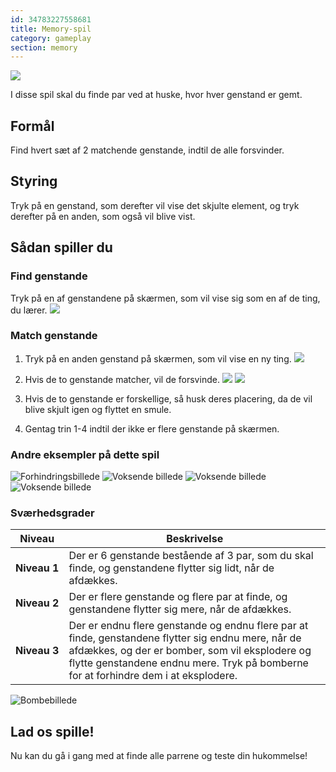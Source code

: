 ```yaml
---
id: 34783227558681
title: Memory-spil
category: gameplay
section: memory
---
```

![](https://help.studycat.com/hc/article_attachments/34783202572569)

I disse spil skal du finde par ved at huske, hvor hver genstand er gemt.

## Formål 

Find hvert sæt af 2 matchende genstande, indtil de alle forsvinder.

## Styring

Tryk på en genstand, som derefter vil vise det skjulte element, og tryk derefter på en anden, som også vil blive vist.

## Sådan spiller du

### Find genstande

Tryk på en af genstandene på skærmen, som vil vise sig som en af de ting, du lærer.
![](https://help.studycat.com/hc/article_attachments/34783202572569)

### Match genstande

1. Tryk på en anden genstand på skærmen, som vil vise en ny ting.
![](https://help.studycat.com/hc/article_attachments/34783227455641)

2. Hvis de to genstande matcher, vil de forsvinde.
![](https://help.studycat.com/hc/article_attachments/34783202585497)
![](https://help.studycat.com/hc/article_attachments/34783202588569)

3. Hvis de to genstande er forskellige, så husk deres placering, da de vil blive skjult igen og flyttet en smule.

4. Gentag trin 1-4 indtil der ikke er flere genstande på skærmen.

### Andre eksempler på dette spil

![Forhindringsbillede](https://help.studycat.com/hc/article_attachments/34783227488537)
![Voksende billede](https://help.studycat.com/hc/article_attachments/34783227493913) 
![Voksende billede](https://help.studycat.com/hc/article_attachments/34783202605977) 
![Voksende billede](https://help.studycat.com/hc/article_attachments/34783202616089)

### Sværhedsgrader

| Niveau | Beskrivelse |
| --- | --- |
| **Niveau&nbsp;1** | Der er 6 genstande bestående af 3 par, som du skal finde, og genstandene flytter sig lidt, når de afdækkes. |
| **Niveau&nbsp;2** | Der er flere genstande og flere par at finde, og genstandene flytter sig mere, når de afdækkes. |
| **Niveau&nbsp;3** | Der er endnu flere genstande og endnu flere par at finde, genstandene flytter sig endnu mere, når de afdækkes, og der er bomber, som vil eksplodere og flytte genstandene endnu mere. Tryk på bomberne for at forhindre dem i at eksplodere. |

![Bombebillede](https://help.studycat.com/hc/article_attachments/34783202645785)

## Lad os spille!

Nu kan du gå i gang med at finde alle parrene og teste din hukommelse!

